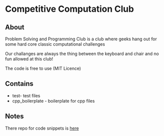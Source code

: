 
# Competitive Computation Club

## About

Problem Solving and Programming Club is a club 
where geeks hang out for some hard core classic computational challenges

Our challanges are always the thing between the keyboard and chair and no fun allowed at this club!

The code is free to use (MIT Licence)

## Contains

 * test- test files
 * cpp_boilerplate - boilerplate for cpp files

## Notes

There repo for code snippets is [here](https://github.com/UAPSPC)
